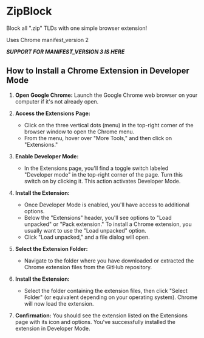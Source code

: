 # ZipBlock

Block all ".zip" TLDs with one simple browser extension!

Uses Chrome manifest_version 2

***SUPPORT FOR MANIFEST_VERSION 3 IS HERE***
## How to Install a Chrome Extension in Developer Mode

1. **Open Google Chrome:** Launch the Google Chrome web browser on your computer if it's not already open.

2. **Access the Extensions Page:**
   - Click on the three vertical dots (menu) in the top-right corner of the browser window to open the Chrome menu.
   - From the menu, hover over "More Tools," and then click on "Extensions."

3. **Enable Developer Mode:**
   - In the Extensions page, you'll find a toggle switch labeled "Developer mode" in the top-right corner of the page. Turn this switch on by clicking it. This action activates Developer Mode.

4. **Install the Extension:**
   - Once Developer Mode is enabled, you'll have access to additional options.
   - Below the "Extensions" header, you'll see options to "Load unpacked" or "Pack extension." To install a Chrome extension, you usually want to use the "Load unpacked" option.
   - Click "Load unpacked," and a file dialog will open.

5. **Select the Extension Folder:**
   - Navigate to the folder where you have downloaded or extracted the Chrome extension files from the GitHub repository.

6. **Install the Extension:**
   - Select the folder containing the extension files, then click "Select Folder" (or equivalent depending on your operating system). Chrome will now load the extension.

7. **Confirmation:** You should see the extension listed on the Extensions page with its icon and options. You've successfully installed the extension in Developer Mode.


